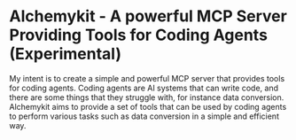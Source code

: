 # Alchemykit - A powerful MCP Server Providing Tools for Coding Agents (Experimental)

My intent is to create a simple and powerful MCP server that provides tools for
coding agents. Coding agents are AI systems that can write code, and there are
some things that they struggle with, for instance data conversion. Alchemykit
aims to provide a set of tools that can be used by coding agents to perform
various tasks such as data conversion in a simple and efficient way.
